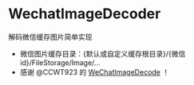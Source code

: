 # WechatImageDecoder
解码微信缓存图片简单实现
- 微信图片缓存目录：{默认或自定义缓存根目录}/{微信id}/FileStorage/Image/...
- 感谢 @CCWT923 的 [WeChatImageDecode](https://github.com/CCWT923/WeChatImageDecode) ！
